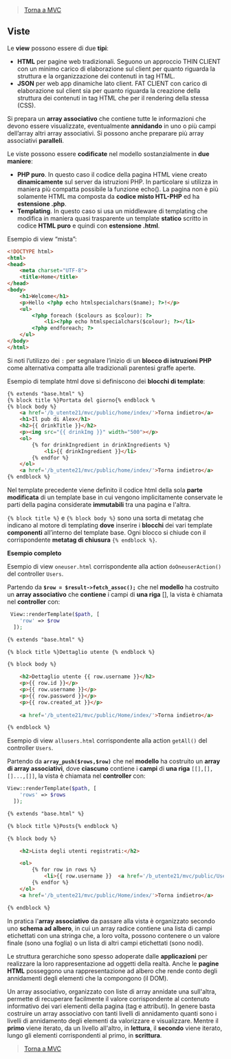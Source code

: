 >[Torna a MVC](mvcindex.md) 
## **Viste**
Le **view** possono essere di due **tipi**: 
-	**HTML** per pagine web tradizionali. Seguono un approccio THIN CLIENT con un minimo carico di elaborazione sul client per quanto riguarda la struttura e la organizzazione dei contenuti in tag HTML.
-	**JSON** per web app dinamiche lato client. FAT CLIENT con carico di elaborazione sul client sia per quanto riguarda la creazione della struttura dei contenuti in tag HTML che per il rendering della stessa (CSS).

Si prepara un **array associativo** che contiene tutte le informazioni che devono essere visualizzate, eventualmente **annidando** in uno o più campi dell’array altri array associativi. Si possono anche preparare più array associativi **paralleli**.

Le viste possono essere **codificate** nel modello sostanzialmente in **due maniere**:
-	**PHP puro**. In questo caso il codice della pagina HTML viene creato **dinamicamente** sul server da istruzioni PHP. In particolare si utilizza in maniera più compatta possibile la funzione echo(). La pagina non è più solamente HTML ma composta da **codice misto HTL-PHP** ed ha **estensione .php**.
-	**Templating**. In questo caso si usa un middleware di templating che modifica in maniera quasi trasparente un template **statico** scritto in codice **HTML puro** e quindi con **estensione .html**.

Esempio di view “mista”:
```html
<!DOCTYPE html>
<html>
<head>
    <meta charset="UTF-8">
    <title>Home</title>
</head>
<body>
    <h1>Welcome</h1>
    <p>Hello <?php echo htmlspecialchars($name); ?>!</p>
    <ul>
        <?php foreach ($colours as $colour): ?>
            <li><?php echo htmlspecialchars($colour); ?></li>
        <?php endforeach; ?>
    </ul>
</body>
</html>
```
Si noti l’utilizzo dei ```:``` per segnalare l’inizio di un **blocco di istruzioni PHP** come alternativa compatta alle tradizionali parentesi graffe aperte.

Esempio di template html dove si definiscono dei **blocchi di template**:
```html
{% extends "base.html" %}
{% block title %}Portata del giorno{% endblock %
{% block body %}
    <a href='/b_utente21/mvc/public/home/index/'>Torna indietro</a>
    <h1>Il pub di Alex</h1>
    <h2>{{ drinkTitle }}</h2>
    <p><img src="{{ drinkImg }}" width="500"></p>
    <ol>
        {% for drinkIngredient in drinkIngredients %}
            <li>{{ drinkIngredient }}</li>
        {% endfor %}
    </ol>  
    <a href='/b_utente21/mvc/public/home/index/'>Torna indietro</a>
{% endblock %}
```
Nel template precedente viene definito il codice html della sola **parte modificata** di un template base in cui vengono implicitamente conservate le parti della pagina considerate **immutabili** tra una pagina e l'altra.

```{% block title %}``` e ```{% block body %}``` sono una sorta di metatag che indicano al motore di templating **dove** inserire i **blocchi** dei vari template **componenti** all’interno del template base. Ogni blocco si chiude con il corrispondente **metatag di chiusura** ```{% endblock %}```.

**Esempio completo**

Esempio di view ```oneuser.html``` corrispondente alla action ```doOneuserAction()``` del controller ```Users```.

Partendo da **```$row = $result->fetch_assoc();```** che nel **modello** ha costruito un **array associativo** che **contiene** i campi di **una riga** [], la vista è chiamata nel **controller** con:
```PHP
 View::renderTemplate($path, [
	'row' => $row
  ]);  
```
```html
{% extends "base.html" %}

{% block title %}Dettaglio utente {% endblock %}

{% block body %}

    <h2>Dettaglio utente {{ row.username }}</h2> 
    <p>{{ row.id }}</p>
    <p>{{ row.username }}</p>
    <p>{{ row.password }}</p>
    <p>{{ row.created_at }}</p>
    
    <a href='/b_utente21/mvc/public/Home/index/'>Torna indietro</a>

{% endblock %}
```
Esempio di view ```allusers.html``` corrispondente alla action ```getAll()``` del controller ```Users```.

Partendo da **```array_push($rows,$row)```** che nel **modello** ha costruito un **array di array associativi**, dove **ciascuno** contiene i **campi** di **una riga** ```[[],[],[]...,[]]```, la vista è chiamata nel **controller** con:
```PHP
View::renderTemplate($path, [
	'rows' => $rows
  ]);  
```
```html
{% extends "base.html" %}

{% block title %}Posts{% endblock %}

{% block body %}

    <h2>Lista degli utenti registrati:</h2> 

    <ol>
        {% for row in rows %}
            <li>{{ row.username }}  <a href='/b_utente21/mvc/public/Users/doOneuser/?username={{ row.username }}'>Dettaglio</a></li>
        {% endfor %}
    </ol>
    <a href='/b_utente21/mvc/public/Home/index/'>Torna indietro</a>

{% endblock %}
```
In pratica l'**array associativo** da passare alla vista è organizzato secondo uno **schema ad albero**, in cui un array radice contiene una lista di campi etichettati con una stringa che, a loro volta, possono contenere o un valore finale (sono una foglia) o un lista di altri campi etichettati (sono nodi). 

Le struttura gerarchiche sono spesso adoperate dalle **applicazioni** per realizzare la loro rappresentazione ad oggetti della realtà. 
Anche le **pagine HTML** posseggono una rappresentazione ad albero che rende conto degli annidamenti degli elementi che la compongono (il DOM). 

Un array associativo, organizzato con liste di array annidate una sull'altra, permette di recuperare facilmente il valore corrispondente al contenuto informativo dei vari elementi della pagina (tag e attributi). In genere basta costruire un array associativo con tanti livelli di annidamento quanti sono i livelli di annidamento degli elementi da valorizzare e visualizzare. Mentre il **primo** viene iterato, da un livello all'altro, in **lettura**, il **secondo** viene iterato, lungo gli elementi corrispondenti al primo, in **scrittura**.


>[Torna a MVC](mvcindex.md) 

